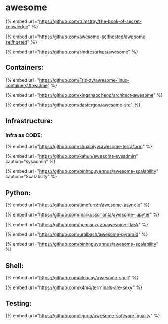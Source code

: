 # awesome

{% embed url="https://github.com/trimstray/the-book-of-secret-knowledge" %}

{% embed url="https://github.com/awesome-selfhosted/awesome-selfhosted" %}



{% embed url="https://github.com/sindresorhus/awesome" %}

## Containers:

{% embed url="https://github.com/Friz-zy/awesome-linux-containers\#readme" %}



{% embed url="https://github.com/xingshaocheng/architect-awesome" %}



{% embed url="https://github.com/dastergon/awesome-sre" %}

## Infrastructure:

### Infra as CODE:

{% embed url="https://github.com/shuaibiyy/awesome-terraform" %}



{% embed url="https://github.com/kahun/awesome-sysadmin" caption="sysadmin" %}

{% embed url="https://github.com/binhnguyennus/awesome-scalability" caption="Scalability" %}

## Python:

{% embed url="https://github.com/timofurrer/awesome-asyncio" %}

{% embed url="https://github.com/markusschanta/awesome-jupyter" %}

{% embed url="https://github.com/humiaozuzu/awesome-flask" %}

{% embed url="https://github.com/uralbash/awesome-pyramid" %}

{% embed url="https://github.com/binhnguyennus/awesome-scalability" %}

## Shell:

{% embed url="https://github.com/alebcay/awesome-shell" %}

{% embed url="https://github.com/k4m4/terminals-are-sexy" %}

## Testing:

{% embed url="https://github.com/ligurio/awesome-software-quality" %}



